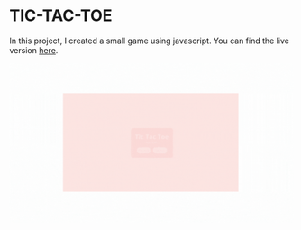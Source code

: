 # TIC-TAC-TOE

In this project, I created a small game using javascript.
You can find the live version [here](https://tic-tac-toe-nine-nu.vercel.app/).

![](https://github.com/murat7001/tic-tac-toe/blob/master/tic-tac-toe.gif)